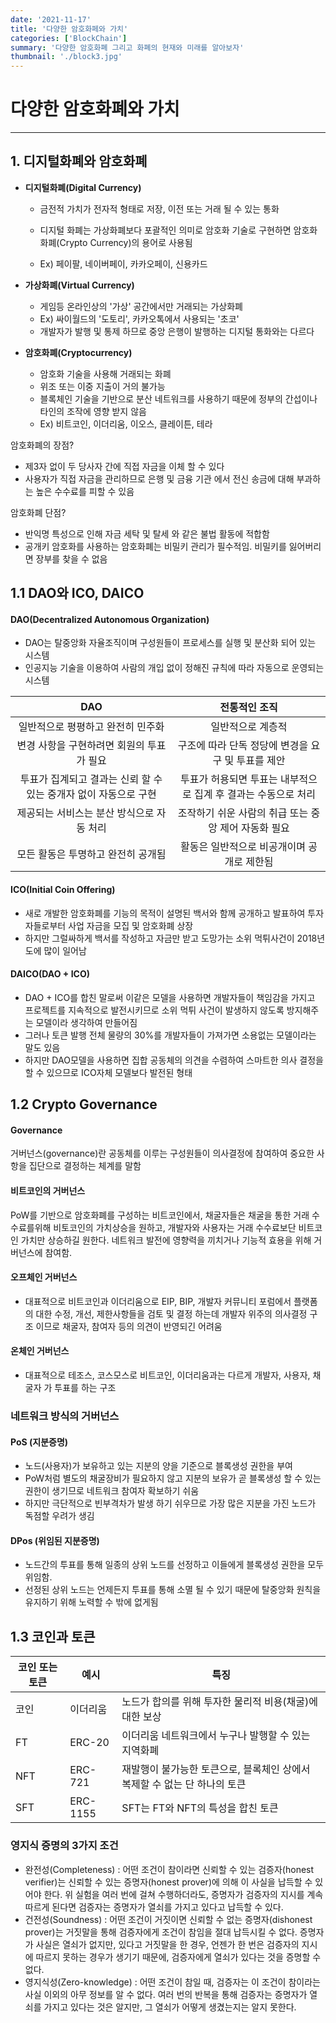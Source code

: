 ```yaml
---
date: '2021-11-17'
title: '다양한 암호화페와 가치'
categories: ['BlockChain']
summary: '다양한 암호화폐 그리고 화폐의 현재와 미래를 알아보자'
thumbnail: './block3.jpg'
---
```


# 다양한 암호화폐와 가치

---

## 1. 디지털화폐와 암호화폐

- **디지털화폐(Digital Currency)**

  - 금전적 가치가 전자적 형태로 저장, 이전 또는 거래 될 수 있는 통화
  - 디지털 화폐는 가상화폐보다 포괄적인 의미로 암호화 기술로 구현하면 암호화화폐(Crypto Currency)의 용어로 사용됨

  - Ex) 페이팔, 네이버페이, 카카오페이, 신용카드

- **가상화폐(Virtual Currency)**

  - 게임등 온라인상의 '가상' 공간에서만 거래되는 가상화폐
  - Ex) 싸이월드의 '도토리', 카카오톡에서 사용되는 '초코'
  - 개발자가 발행 및 통제 하므로 중앙 은행이 발행하는 디지털 통화와는 다르다

- **암호화폐(Cryptocurrency)**

  - 암호화 기술을 사용해 거래되는 화폐
  - 위조 또는 이중 지출이 거의 불가능
  - 블록체인 기술을 기반으로 분산 네트워크를 사용하기 때문에 정부의 간섭이나 타인의 조작에 영향 받지 않음
  - Ex) 비트코인, 이더리움, 이오스, 클레이튼, 테라

암호화폐의 장점?

- 제3자 없이 두 당사자 간에 직접 자금을 이체 할 수 있다
- 사용자가 직접 자금을 관리하므로 은행 및 금융 기관 에서 전신 송금에 대해 부과하는 높은 수수료를 피할 수 있음

암호화폐 단점?

- 반익명 특성으로 인해 자금 세탁 및 탈세 와 같은 불법 활동에 적합함
- 공개키 암호화를 사용하는 암호화폐는 비밀키 관리가 필수적임. 비밀키를 잃어버리면 장부를 찾을 수 없음

## 1.1 DAO와 ICO, DAICO

#### DAO(Decentralized Autonomous Organization)

- DAO는 탈중앙화 자율조직이며 구성원들이 프로세스를 실행 및 분산화 되어 있는 시스템
- 인공지능 기술을 이용하여 사람의 개입 없이 정해진 규칙에 따라 자동으로 운영되는 시스템

|                               DAO                                |                         전통적인 조직                          |
| :--------------------------------------------------------------: | :------------------------------------------------------------: |
|                일반적으로 평평하고 완전히 민주화                 |                       일반적으로 계층적                        |
|            변경 사항을 구현하려면 회원의 투표가 필요             |       구조에 따라 단독 정당에 변경을 요구 및 투표를 제안       |
| 투표가 집계되고 결과는 신뢰 할 수 있는 중개자 없이 자동으로 구현 | 투표가 허용되면 투표는 내부적으로 집계 후 결과는 수동으로 처리 |
|            제공되는 서비스는 분산 방식으로 자동 처리             |      조작하기 쉬운 사람의 취급 또는 중앙 제어 자동화 필요      |
|                모든 활동은 투명하고 완전히 공개됨                |           활동은 일반적으로 비공개이며 공개로 제한됨           |

#### ICO(Initial Coin Offering)

- 새로 개발한 암호화폐를 기능의 목적이 설명된 백서와 함께 공개하고 발표하여 투자자들로부터 사업 자금을 모집 및 암호화폐 상장
- 하지만 그럴싸하게 백서를 작성하고 자금만 받고 도망가는 소위 먹튀사건이 2018년도에 많이 일어남

#### DAICO(DAO + ICO)

- DAO + ICO를 합친 말로써 이같은 모델을 사용하면 개발자들이 책임감을 가지고 프로젝트를 지속적으로 발전시키므로 소위 먹튀 사건이 발생하지 않도록 방지해주는 모델이라 생각하여 만들어짐
- 그러나 토큰 발행 전체 물량의 30%를 개발자들이 가져가면 소용없는 모델이라는 말도 있음
- 하지만 DAO모델을 사용하면 집합 공동체의 의견을 수렴하여 스마트한 의사 결정을 할 수 있으므로 ICO자체 모델보다 발전된 형태

## 1.2 Crypto Governance

#### Governance

거버넌스(governance)란 공동체를 이루는 구성원들이 의사결정에 참여하여 중요한 사항을 집단으로 결정하는 체계를 말함

#### 비트코인의 거버넌스

PoW를 기반으로 암호화폐를 구성하는 비트코인에서, 채굴자들은 채굴을 통한 거래 수수료를위해 비토코인의 가치상승을 원하고, 개발자와 사용자는 거래 수수료보단 비트코인 가치만 상승하길 원한다. 네트워크 발전에 영향력을 끼치거나 기능적 효용을 위해 거버넌스에 참여함.

#### 오프체인 거버넌스

- 대표적으로 비트코인과 이더리움으로 EIP, BIP, 개발자 커뮤니티 포럼에서 플랫폼의 대한 수정, 개선, 제한사항들을 검토 및 결정 하는데 개발자 위주의 의사결정 구조 이므로 채굴자, 참여자 등의 의견이 반영되긴 어려움

#### 온체인 거버넌스

- 대표적으로 테조스, 코스모스로 비트코인, 이더리움과는 다르게 개발자, 사용자, 채굴자 가 투표를 하는 구조

### 네트워크 방식의 거버넌스

#### PoS (지분증명)

- 노드(사용자)가 보유하고 있는 지분의 양을 기준으로 블록생성 권한을 부여
- PoW처럼 별도의 채굴장비가 필요하지 않고 지분의 보유가 곧 블록생성 할 수 있는 권한이 생기므로 네트워크 참여자 확보하기 쉬움
- 하지만 극단적으로 빈부격차가 발생 하기 쉬우므로 가장 많은 지분을 가진 노드가 독점할 우려가 생김

#### DPos (위임된 지분증명)

- 노드간의 투표를 통해 일종의 상위 노드를 선정하고 이들에게 블록생성 권한을 모두 위임함.
- 선정된 상위 노드는 언제든지 투표를 통해 소멸 될 수 있기 때문에 탈중앙화 원칙을 유지하기 위해 노력할 수 밖에 없게됨

## 1.3 코인과 토큰

| 코인 또는 토큰 | 예시     | 특징                                                                      |
| -------------- | -------- | ------------------------------------------------------------------------- |
| 코인           | 이더리움 | 노드가 합의를 위해 투자한 물리적 비용(채굴)에 대한 보상                   |
| FT             | ERC-20   | 이더리움 네트워크에서 누구나 발행할 수 있는 지역화폐                      |
| NFT            | ERC-721  | 재발행이 불가능한 토큰으로, 블록체인 상에서 복제할 수 없는 단 하나의 토큰 |
| SFT            | ERC-1155 | SFT는 FT와 NFT의 특성을 합친 토큰                                         |

### 영지식 증명의 3가지 조건

- 완전성(Completeness) : 어떤 조건이 참이라면 신뢰할 수 있는 검증자(honest verifier)는 신뢰할 수 있는 증명자(honest prover)에 의해 이 사실을 납득할 수 있어야 한다. 위 실험을 여러 번에 걸쳐 수행하더라도, 증명자가 검증자의 지시를 계속 따르게 된다면 검증자는 증명자가 열쇠를 가지고 있다고 납득할 수 있다.
- 건전성(Soundness) : 어떤 조건이 거짓이면 신뢰할 수 없는 증명자(dishonest prover)는 거짓말을 통해 검증자에게 조건이 참임을 절대 납득시킬 수 없다. 증명자가 사실은 열쇠가 없지만, 있다고 거짓말을 한 경우, 언젠가 한 번은 검증자의 지시에 따르지 못하는 경우가 생기기 때문에, 검증자에게 열쇠가 있다는 것을 증명할 수 없다.
- 영지식성(Zero-knowledge) : 어떤 조건이 참일 때, 검증자는 이 조건이 참이라는 사실 이외의 아무 정보를 알 수 없다. 여러 번의 반복을 통해 검증자는 증명자가 열쇠를 가지고 있다는 것은 알지만, 그 열쇠가 어떻게 생겼는지는 알지 못한다.
